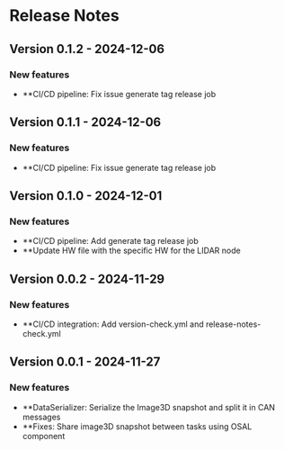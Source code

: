 # Release Notes

## Version 0.1.2 - 2024-12-06

###  New features
- **CI/CD pipeline: Fix issue generate tag release job

## Version 0.1.1 - 2024-12-06

###  New features
- **CI/CD pipeline: Fix issue generate tag release job

## Version 0.1.0 - 2024-12-01

###  New features
- **CI/CD pipeline: Add generate tag release job
- **Update HW file with the specific HW for the LIDAR node

## Version 0.0.2 - 2024-11-29

###  New features
- **CI/CD integration: Add version-check.yml and release-notes-check.yml

## Version 0.0.1 - 2024-11-27

###  New features
- **DataSerializer: Serialize the Image3D snapshot and split it in CAN messages
- **Fixes: Share image3D snapshot between tasks using OSAL component

